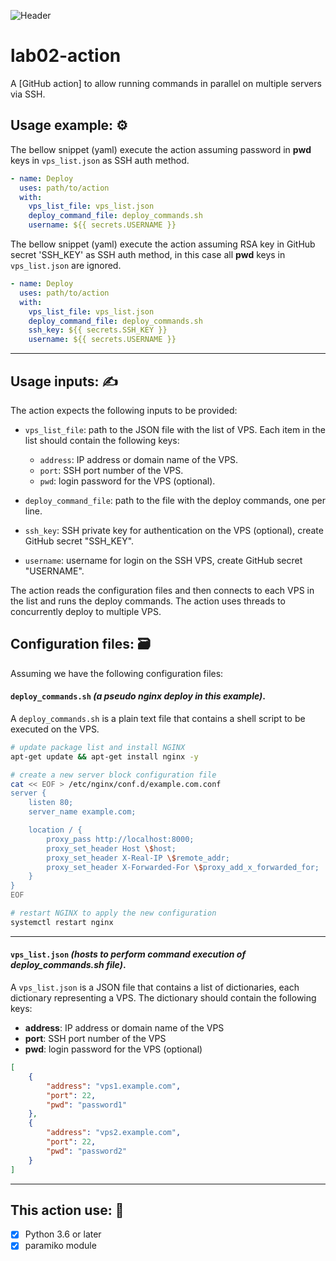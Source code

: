 ![Header](https://cdn.discordapp.com/attachments/997270112400838766/1060762701766348870/projectheadmaker_several_mechanical_tentacles_of_an_octopus_typ_e865b2b8-218d-4b05-aaca-4ea170a3ed59.png)

# lab02-action

A [GitHub action] to allow running commands in parallel on multiple servers via SSH.

## Usage example: :gear:

The bellow snippet (yaml) execute the action assuming password in __pwd__ keys in `vps_list.json` as SSH auth method.

```yml
- name: Deploy
  uses: path/to/action
  with:
    vps_list_file: vps_list.json
    deploy_command_file: deploy_commands.sh
    username: ${{ secrets.USERNAME }}

```

The bellow snippet (yaml) execute the action assuming RSA key in GitHub secret 'SSH_KEY' as SSH auth method, in this case all __pwd__ keys in `vps_list.json` are ignored.

```yml
- name: Deploy
  uses: path/to/action
  with:
    vps_list_file: vps_list.json
    deploy_command_file: deploy_commands.sh
    ssh_key: ${{ secrets.SSH_KEY }}
    username: ${{ secrets.USERNAME }}

```
---

## Usage inputs: ✍️

The action expects the following inputs to be provided:

- `vps_list_file`: path to the JSON file with the list of VPS. Each item in the list should contain the following keys:
  - `address`: IP address or domain name of the VPS.
  - `port`: SSH port number of the VPS.
  - `pwd`: login password for the VPS (optional).
 
- `deploy_command_file`: path to the file with the deploy commands, one per line.

- `ssh_key`: SSH private key for authentication on the VPS (optional), create GitHub secret "SSH_KEY".

- `username`: username for login on the SSH VPS, create GitHub secret "USERNAME".

The action reads the configuration files and then connects to each VPS in the list and runs the deploy commands. The action uses threads to concurrently deploy to multiple VPS.

## Configuration files: 🗃️

Assuming we have the following configuration files:

#### __`deploy_commands.sh`__ *(a pseudo nginx deploy in this example)*.

A `deploy_commands.sh` is a plain text file that contains a shell script to be executed on the VPS.

```bash
# update package list and install NGINX
apt-get update && apt-get install nginx -y

# create a new server block configuration file
cat << EOF > /etc/nginx/conf.d/example.com.conf
server {
    listen 80;
    server_name example.com;

    location / {
        proxy_pass http://localhost:8000;
        proxy_set_header Host \$host;
        proxy_set_header X-Real-IP \$remote_addr;
        proxy_set_header X-Forwarded-For \$proxy_add_x_forwarded_for;
    }
}
EOF

# restart NGINX to apply the new configuration
systemctl restart nginx

```
---

#### __`vps_list.json`__ *(hosts to perform command execution of __deploy_commands.sh__ file)*.

A `vps_list.json` is a JSON file that contains a list of dictionaries, each dictionary representing a VPS. The dictionary should contain the following keys:

 - __address__: IP address or domain name of the VPS
 - __port__: SSH port number of the VPS
 - __pwd__: login password for the VPS (optional)

```json
[
    {
        "address": "vps1.example.com",
        "port": 22,
        "pwd": "password1"
    },
    {
        "address": "vps2.example.com",
        "port": 22,
        "pwd": "password2"
    }
]

```
---

## This action use: 👾

- [x] Python 3.6 or later
- [x] paramiko module
